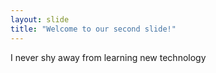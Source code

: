 ```yaml
---
layout: slide
title: "Welcome to our second slide!"
---
```

I never shy away from learning new technology
